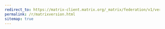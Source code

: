 ```yaml
---
redirect_to: https://matrix-client.matrix.org/_matrix/federation/v1/version
permalink: /r/matrixversion.html
sitemap: true
---
```

